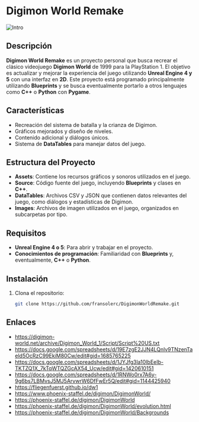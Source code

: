 # Digimon World Remake

![Intro]([https://raw.githubusercontent.com/fransolerc/DigimonWorldRemake/assets/ui/Menu/Intro.PNG](https://github.com/fransolerc/DigimonWorldRemake/blob/main/assets/ui/Menu/Intro.PNG))


## Descripción
**Digimon World Remake** es un proyecto personal que busca recrear el clásico videojuego **Digimon World** de 1999 para la PlayStation 1. El objetivo es actualizar y mejorar la experiencia del juego utilizando **Unreal Engine 4 y 5** con una interfaz en **2D**. Este proyecto está programado principalmente utilizando **Blueprints** y se busca eventualmente portarlo a otros lenguajes como **C++** o **Python** con **Pygame**.

## Características
- Recreación del sistema de batalla y la crianza de Digimon.
- Gráficos mejorados y diseño de niveles.
- Contenido adicional y diálogos únicos.
- Sistema de **DataTables** para manejar datos del juego.

## Estructura del Proyecto
- **Assets**: Contiene los recursos gráficos y sonoros utilizados en el juego.
- **Source**: Código fuente del juego, incluyendo **Blueprints** y clases en **C++**.
- **DataTables**: Archivos CSV y JSON que contienen datos relevantes del juego, como diálogos y estadísticas de Digimon.
- **Images**: Archivos de imagen utilizados en el juego, organizados en subcarpetas por tipo.

## Requisitos
- **Unreal Engine 4 o 5**: Para abrir y trabajar en el proyecto.
- **Conocimientos de programación**: Familiaridad con **Blueprints** y, eventualmente, **C++** o **Python**.

## Instalación
1. Clona el repositorio:
   ```bash
   git clone https://github.com/fransolerc/DigimonWorldRemake.git
   

## Enlaces

- https://digimon-world.net/archive/Digimon_World_1/Script/Script%20US.txt
- https://docs.google.com/spreadsheets/d/19E7zgE2JJN4LQnlv9TNzenTaeld5OcRzC99EkiM80Cw/edit#gid=1685765225
- https://docs.google.com/spreadsheets/d/1JYJfg3la10IbEeIb-TKTZQ1X_7kTqWTQZGcAX54_Ucw/edit#gid=1420610151
- https://docs.google.com/spreadsheets/d/1RNWo0rx7A6y-9g6bs7LBMvsJ5MJ5ArvwrW6DfFwEr5Q/edit#gid=1144425940
- https://fliegenfuerst.github.io/dw1
- https://www.phoenix-staffel.de/digimon/DigimonWorld/
- https://phoenix-staffel.de/digimon/DigimonWorld
- https://phoenix-staffel.de/digimon/DigimonWorld/evolution.html
- https://phoenix-staffel.de/digimon/DigimonWorld/Backgrounds
